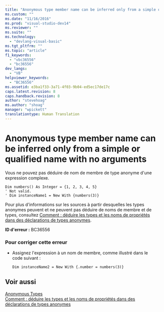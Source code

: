 ```yaml
---
title: "Anonymous type member name can be inferred only from a simple or qualified name with no arguments | Microsoft Docs"
ms.custom: ""
ms.date: "11/16/2016"
ms.prod: "visual-studio-dev14"
ms.reviewer: ""
ms.suite: ""
ms.technology: 
  - "devlang-visual-basic"
ms.tgt_pltfrm: ""
ms.topic: "article"
f1_keywords: 
  - "vbc36556"
  - "bc36556"
dev_langs: 
  - "VB"
helpviewer_keywords: 
  - "BC36556"
ms.assetid: e3ba1f33-3a71-4f03-9b04-ed5ec17de17c
caps.latest.revision: 8
caps.handback.revision: 8
author: "stevehoag"
ms.author: "shoag"
manager: "wpickett"
translationtype: Human Translation
---
```

# Anonymous type member name can be inferred only from a simple or qualified name with no arguments
Vous ne pouvez pas déduire de nom de membre de type anonyme d'une expression complexe.  
  
```vb#  
Dim numbers() As Integer = {1, 2, 3, 4, 5}  
' Not valid.  
' Dim instanceName1 = New With {numbers(3)}  
```  
  
 Pour plus d'informations sur les sources à partir desquelles les types anonymes peuvent et ne peuvent pas déduire de noms de membre et de types, consultez [Comment : déduire les types et les noms de propriétés dans des déclarations de types anonymes](../../../visual-basic/programming-guide/language-features/objects-and-classes/how-to-infer-property-names-and-types-in-anonymous-type-declarations.md).  
  
 **ID d'erreur :** BC36556  
  
### Pour corriger cette erreur  
  
-   Assignez l'expression à un nom de membre, comme illustré dans le code suivant :  
  
    ```  
    Dim instanceName2 = New With {.number = numbers(3)}  
    ```  
  
## Voir aussi  
 [Anonymous Types](../../../visual-basic/programming-guide/language-features/objects-and-classes/anonymous-types.md)   
 [Comment : déduire les types et les noms de propriétés dans des déclarations de types anonymes](../../../visual-basic/programming-guide/language-features/objects-and-classes/how-to-infer-property-names-and-types-in-anonymous-type-declarations.md)